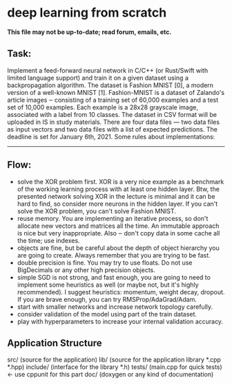 # deep learning from scratch
**This file may not be up-to-date; read forum, emails, etc.**

## Task:
Implement a feed-forward neural network in C/C++ (or Rust/Swift with limited language support) and train it on a given dataset using a backpropagation algorithm. The dataset is Fashion MNIST [0],  a modern version of a well-known MNIST [1]. Fashion-MNIST is a dataset of Zalando's article images ‒ consisting of a training set of 60,000 examples and a test set of 10,000 examples. Each example is a 28x28 grayscale image, associated with a label from 10 classes. The dataset in CSV format will be uploaded in IS in study materials. There are four data files — two data files as input vectors and two data files with a list of expected predictions.
The deadline is set for January 6th, 2021.
Some rules about implementations:

---

## Flow:
- solve the XOR problem first. XOR is a very nice example as a benchmark of the
working learning process with at least one hidden layer. Btw, the presented network
solving XOR in the lecture is minimal and it can be hard to find, so consider
more neurons in the hidden layer. If you can't solve the XOR problem, you can't
solve Fashion MNIST.
- reuse memory. You are implementing an iterative process, so don't allocate new
vectors and matrices all the time. An immutable approach is nice but very
inappropriate. Also ‒ don't copy data in some cache all the time; use indexes.
- objects are fine, but be careful about the depth of object hierarchy you are
going to create. Always remember that you are trying to be fast.
- double precision is fine. You may try to use floats. Do not use BigDecimals or
any other high precision objects.
- simple SGD is not strong, and fast enough, you are going to need to implement some
heuristics as well (or maybe not, but it's highly recommended). I suggest
heuristics: momentum, weight decay, dropout. If you are brave enough, you can
try RMSProp/AdaGrad/Adam.
- start with smaller networks and increase network topology carefully.
- consider validation of the model using part of the train dataset.
- play with hyperparameters to increase your internal validation accuracy.

## Application Structure
src/ (source for the application)
lib/ (source for the application library *.cpp *.hpp)
include/ (interface for the library *.h)
tests/ (main.cpp for quick tests) <- use cppunit for this part
doc/ (doxygen or any kind of documentation)
